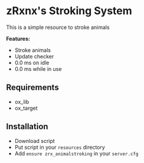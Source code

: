 # zRxnx's Stroking System

This is a simple resource to stroke animals

<b>Features:</b>
- Stroke animals
- Update checker
- 0.0 ms on idle
- 0.0 ms while in use

## Requirements
- ox_lib
- ox_target

## Installation
- Download script
- Put script in your `resources` directory
- Add `ensure zrx_animalstroking` in your `server.cfg`